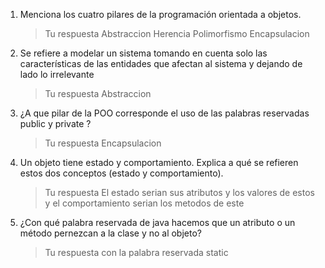 ﻿1. Menciona los cuatro pilares de la programación orientada a objetos.
    > Tu respuesta
Abstraccion
Herencia
Polimorfismo
Encapsulacion

1. Se refiere a modelar un sistema tomando en cuenta solo las características de las entidades que afectan al sistema y dejando de lado lo irrelevante
    > Tu respuesta
Abstraccion

1. ¿A que pilar de la POO corresponde el uso de las palabras reservadas public y private ?
    > Tu respuesta
Encapsulacion

1. Un objeto tiene estado y comportamiento. Explica a qué se refieren estos dos conceptos (estado y comportamiento).
    > Tu respuesta 
El estado serian sus atributos y los valores de estos
y el comportamiento serian los metodos de este

1. ¿Con qué palabra reservada de java hacemos que un atributo o un método pernezcan a la clase y no al objeto?
    > Tu respuesta 
con la palabra reservada static


